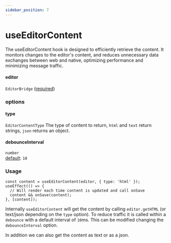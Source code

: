 ```yaml
---
sidebar_position: 7
---
```


# useEditorContent

The useEditorContent hook is designed to efficiently retrieve the content. It monitors changes to the editor's content, and reduces unnecessary data exchanges between web and native, optimizing performance and minimizing message traffic.

#### editor

`EditorBridge` (<u>required</u>)

### options

#### type

`EditorContentType`
The type of content to return, `html` and `text` return strings, `json` returns an object.

#### debounceInterval

`number`  
<u>default</u>: `10`<br />

### Usage

```tsx
const content = useEditorContent(editor, { type: 'html' });
useEffect(() => {
  // Will render each time content is updated and call onSave
  content && onSave(content);
}, [content]);
```

Internally `useEditorContent` will get the content by calling `editor.getHTML` (or text/json depending on the `type` option). To reduce
traffic it is called within a `debounce` with a default interval of `10`ms. This can be modified changing the `debounceInterval` option.

In addition we can also get the content as text or as a json.
